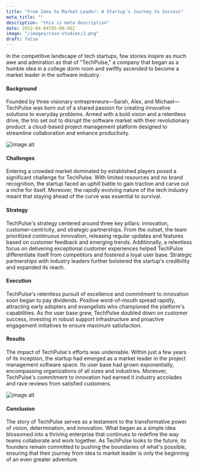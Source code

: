 ```yaml
---
title: "From Idea to Market Leader: A Startup's Journey to Success"
meta_title: ""
description: "this is meta description"
date: 2022-04-04T05:00:00Z
image: "/images/case-studies/2.png"
draft: false
---
```


In the competitive landscape of tech startups, few stories inspire as much awe and admiration as that of "TechPulse," a company that began as a humble idea in a college dorm room and swiftly ascended to become a market leader in the software industry.

#### Background

Founded by three visionary entrepreneurs—Sarah, Alex, and Michael—TechPulse was born out of a shared passion for creating innovative solutions to everyday problems. Armed with a bold vision and a relentless drive, the trio set out to disrupt the software market with their revolutionary product: a cloud-based project management platform designed to streamline collaboration and enhance productivity.

![image alt](/images/case-studies/inner-1.png)

#### Challenges

Entering a crowded market dominated by established players posed a significant challenge for TechPulse. With limited resources and no brand recognition, the startup faced an uphill battle to gain traction and carve out a niche for itself. Moreover, the rapidly evolving nature of the tech industry meant that staying ahead of the curve was essential to survival.

#### Strategy

TechPulse's strategy centered around three key pillars: innovation, customer-centricity, and strategic partnerships. From the outset, the team prioritized continuous innovation, releasing regular updates and features based on customer feedback and emerging trends. Additionally, a relentless focus on delivering exceptional customer experiences helped TechPulse differentiate itself from competitors and fostered a loyal user base. Strategic partnerships with industry leaders further bolstered the startup's credibility and expanded its reach.

#### Execution

TechPulse's relentless pursuit of excellence and commitment to innovation soon began to pay dividends. Positive word-of-mouth spread rapidly, attracting early adopters and evangelists who championed the platform's capabilities. As the user base grew, TechPulse doubled down on customer success, investing in robust support infrastructure and proactive engagement initiatives to ensure maximum satisfaction.

#### Results

The impact of TechPulse's efforts was undeniable. Within just a few years of its inception, the startup had emerged as a market leader in the project management software space. Its user base had grown exponentially, encompassing organizations of all sizes and industries. Moreover, TechPulse's commitment to innovation had earned it industry accolades and rave reviews from satisfied customers.

![image alt](/images/case-studies/inner-2.png)

#### Conclusion

The story of TechPulse serves as a testament to the transformative power of vision, determination, and innovation. What began as a simple idea blossomed into a thriving enterprise that continues to redefine the way teams collaborate and work together. As TechPulse looks to the future, its founders remain committed to pushing the boundaries of what's possible, ensuring that their journey from idea to market leader is only the beginning of an even greater adventure.
